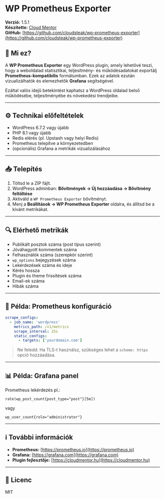 # WP Prometheus Exporter

**Verzió:** 1.5.1  
**Készítette:** [Cloud Mentor](https://cloudmentor.hu)  
**GitHub:** [https://github.com/cloudsteak/wp-prometheus-exporter](https://github.com/cloudsteak/wp-prometheus-exporter)

## 📌 Mi ez?

A **WP Prometheus Exporter** egy WordPress plugin, amely lehetővé teszi, hogy a weboldalad statisztikai, teljesítmény- és működésadatokat exportálj **Prometheus-kompatibilis** formátumban. Ezek az adatok ezután vizualizálhatók és elemezhetők **Grafana** segítségével.

Ezáltal valós idejű betekintést kaphatsz a WordPress oldalad belső működésébe, teljesítményébe és növekedési trendjeibe.

---

## ⚙️ Technikai előfeltételek

- WordPress 6.7.2 vagy újabb
- PHP 8.1 vagy újabb
- Redis elérés (pl. Upstash vagy helyi Redis)
- Prometheus telepítve a környezetedben
- (opcionális) Grafana a metrikák vizualizálásához

---

## 📥 Telepítés

1. Töltsd le a ZIP fájlt.
2. WordPress adminban: **Bővítmények → Új hozzáadása → Bővítmény feltöltése**
3. Aktiváld a `WP Prometheus Exporter` bővítményt.
4. Menj a **Beállítások → WP Prometheus Exporter** oldalra, és állítsd be a kívánt metrikákat.

---

## 🔍 Elérhető metrikák

- Publikált posztok száma (post típus szerint)
- Jóváhagyott kommentek száma
- Felhasználók száma (szerepkör szerint)
- `wp_options` bejegyzések száma
- Lekérdezések száma és ideje
- Kérés hossza
- Plugin és theme frissítések száma
- Email-ek száma
- Hibák száma

---

## 🔗 Példa: Prometheus konfiguráció

```yaml
scrape_configs:
  - job_name: 'wordpress'
    metrics_path: /v1/metrics
    scrape_interval: 15s
    static_configs:
      - targets: ['yourdomain.com']
```

> Ne feledd: Ha TLS-t használsz, szükséges lehet a `scheme: https` opció hozzáadása.

---

## 📊 Példa: Grafana panel

Prometheus lekérdezés pl.:

```promql
rate(wp_post_count{post_type="post"}[5m])
```

vagy

```promql
wp_user_count{role="administrator"}
```

---

## ℹ️ További információk

- **Prometheus:** [https://prometheus.io](https://prometheus.io)  
- **Grafana:** [https://grafana.com](https://grafana.com)  
- **Plugin fejlesztője:** [https://cloudmentor.hu](https://cloudmentor.hu)

---

## 📃 Licenc

MIT

